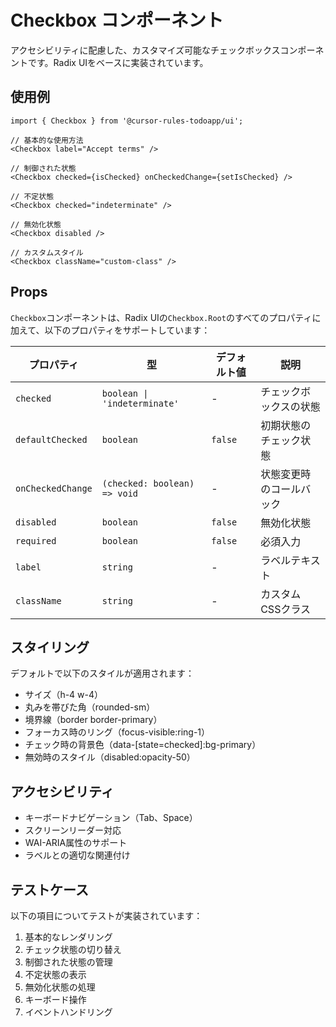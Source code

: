 # Checkbox コンポーネント

アクセシビリティに配慮した、カスタマイズ可能なチェックボックスコンポーネントです。Radix UIをベースに実装されています。

## 使用例

```tsx
import { Checkbox } from '@cursor-rules-todoapp/ui';

// 基本的な使用方法
<Checkbox label="Accept terms" />

// 制御された状態
<Checkbox checked={isChecked} onCheckedChange={setIsChecked} />

// 不定状態
<Checkbox checked="indeterminate" />

// 無効化状態
<Checkbox disabled />

// カスタムスタイル
<Checkbox className="custom-class" />
```

## Props

`Checkbox`コンポーネントは、Radix UIの`Checkbox.Root`のすべてのプロパティに加えて、以下のプロパティをサポートしています：

| プロパティ | 型 | デフォルト値 | 説明 |
|------------|------|--------------|--------|
| `checked` | `boolean \| 'indeterminate'` | - | チェックボックスの状態 |
| `defaultChecked` | `boolean` | `false` | 初期状態のチェック状態 |
| `onCheckedChange` | `(checked: boolean) => void` | - | 状態変更時のコールバック |
| `disabled` | `boolean` | `false` | 無効化状態 |
| `required` | `boolean` | `false` | 必須入力 |
| `label` | `string` | - | ラベルテキスト |
| `className` | `string` | - | カスタムCSSクラス |

## スタイリング

デフォルトで以下のスタイルが適用されます：

- サイズ（h-4 w-4）
- 丸みを帯びた角（rounded-sm）
- 境界線（border border-primary）
- フォーカス時のリング（focus-visible:ring-1）
- チェック時の背景色（data-[state=checked]:bg-primary）
- 無効時のスタイル（disabled:opacity-50）

## アクセシビリティ

- キーボードナビゲーション（Tab、Space）
- スクリーンリーダー対応
- WAI-ARIA属性のサポート
- ラベルとの適切な関連付け

## テストケース

以下の項目についてテストが実装されています：

1. 基本的なレンダリング
2. チェック状態の切り替え
3. 制御された状態の管理
4. 不定状態の表示
5. 無効化状態の処理
6. キーボード操作
7. イベントハンドリング 
